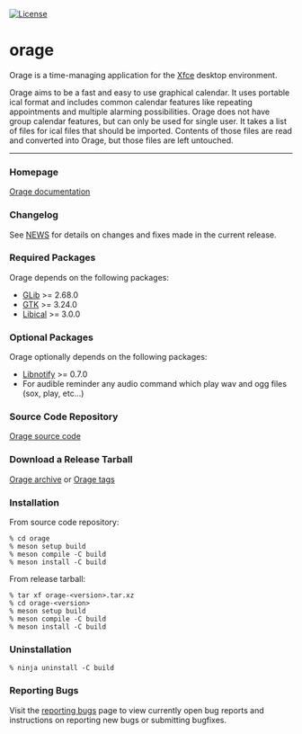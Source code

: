 [![License](https://img.shields.io/badge/License-GPL%20v2-blue.svg)](https://gitlab.xfce.org/apps/orage/-/blob/master/COPYING)

# orage

Orage is a time-managing application for the [Xfce](https://www.xfce.org) desktop environment.

Orage aims to be a fast and easy to use graphical calendar. It uses portable ical format and
includes common calendar features like repeating appointments and multiple alarming possibilities.
Orage does not have group calendar features, but can only be used for single user. It takes a list
of files for ical files that should be imported. Contents of those files are read and converted into
Orage, but those files are left untouched.

----

### Homepage

[Orage documentation](https://docs.xfce.org/apps/orage/start)

### Changelog

See [NEWS](https://gitlab.xfce.org/apps/orage/-/blob/master/NEWS) for details on changes and fixes made in the current release.

### Required Packages

Orage depends on the following packages:

* [GLib](https://wiki.gnome.org/Projects/GLib) >= 2.68.0
* [GTK](https://www.gtk.org) >= 3.24.0
* [Libical](https://github.com/libical/libical) >= 3.0.0

### Optional Packages

Orage optionally depends on the following packages:

* [Libnotify](https://gitlab.gnome.org/GNOME/libnotify) >= 0.7.0
* For audible reminder any audio command which play wav and ogg files (sox, play, etc...)

### Source Code Repository

[Orage source code](https://gitlab.xfce.org/apps/orage)

### Download a Release Tarball

[Orage archive](https://archive.xfce.org/src/apps/orage)
    or
[Orage tags](https://gitlab.xfce.org/apps/orage/-/tags)

### Installation

From source code repository:

    % cd orage
    % meson setup build
    % meson compile -C build
    % meson install -C build

From release tarball:

    % tar xf orage-<version>.tar.xz
    % cd orage-<version>
    % meson setup build
    % meson compile -C build
    % meson install -C build

### Uninstallation

    % ninja uninstall -C build

### Reporting Bugs

Visit the [reporting bugs](https://docs.xfce.org/apps/orage/bugs) page to view currently open bug reports and instructions on reporting new bugs or submitting bugfixes.
